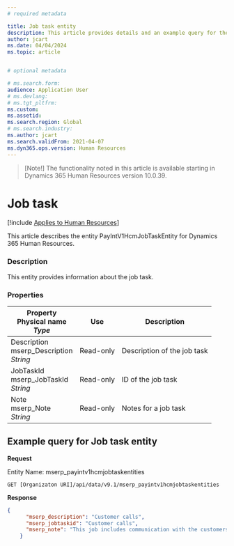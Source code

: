 ```yaml
---
# required metadata

title: Job task entity
description: This article provides details and an example query for the Job task entity in Dynamics 365 Human Resources.
author: jcart
ms.date: 04/04/2024
ms.topic: article


# optional metadata

# ms.search.form: 
audience: Application User
# ms.devlang: 
# ms.tgt_pltfrm: 
ms.custom: 
ms.assetid: 
ms.search.region: Global
# ms.search.industry: 
ms.author: jcart
ms.search.validFrom: 2021-04-07
ms.dyn365.ops.version: Human Resources
---
```


>[Note!]
>The functionality noted in this article is available starting in Dynamics 365 Human Resources version 10.0.39.

# Job task

[!include [Applies to Human Resources](../includes/applies-to-hr.md)]

This article describes the entity PayIntV1HcmJobTaskEntity for Dynamics 365 Human Resources.

### Description
This entity provides information about the job task. 

### Properties
| Property</br>**Physical name**</br>***Type*** | Use | Description |
| --- | --- | --- |
|Description</br>mserp_Description</br>*String*|	Read-only|	Description of the job task|
|JobTaskId </br>mserp_JobTaskId</br>*String*	|Read-only|	ID of the job task |
|Note</br>mserp_Note</br>*String*|	Read-only|	Notes for a job task|

## Example query for Job task entity

**Request**

Entity Name: mserp_payintv1hcmjobtaskentities

```http 
GET [Organizaton URI]/api/data/v9.1/mserp_payintv1hcmjobtaskentities
```

**Response**
```json
{
      "mserp_description": "Customer calls",
      "mserp_jobtaskid": "Customer calls",
      "mserp_note": "This job includes communication with the customers, and stakeholders.",
    }
```

